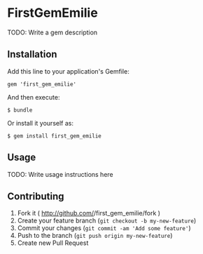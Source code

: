 # FirstGemEmilie

TODO: Write a gem description

## Installation

Add this line to your application's Gemfile:

    gem 'first_gem_emilie'

And then execute:

    $ bundle

Or install it yourself as:

    $ gem install first_gem_emilie

## Usage

TODO: Write usage instructions here

## Contributing

1. Fork it ( http://github.com/<my-github-username>/first_gem_emilie/fork )
2. Create your feature branch (`git checkout -b my-new-feature`)
3. Commit your changes (`git commit -am 'Add some feature'`)
4. Push to the branch (`git push origin my-new-feature`)
5. Create new Pull Request

